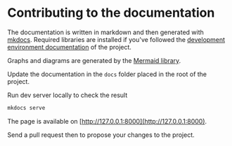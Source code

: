 # Contributing to the documentation

The documentation is written in markdown and then generated with [mkdocs](https://www.mkdocs.org/).
Required libraries are installed if you've followed the [development environment documentation](../dev/dev-env.md) of the project.

Graphs and diagrams are generated by the [Mermaid library](https://mermaid-js.github.io/mermaid/#/).

Update the documentation in the `docs` folder placed in the root of the project.

Run dev server locally to check the result
```bash
mkdocs serve
```

The page is available on [http://127.0.0.1:8000](http://127.0.0.1:8000).

Send a pull request then to propose your changes to the project.
